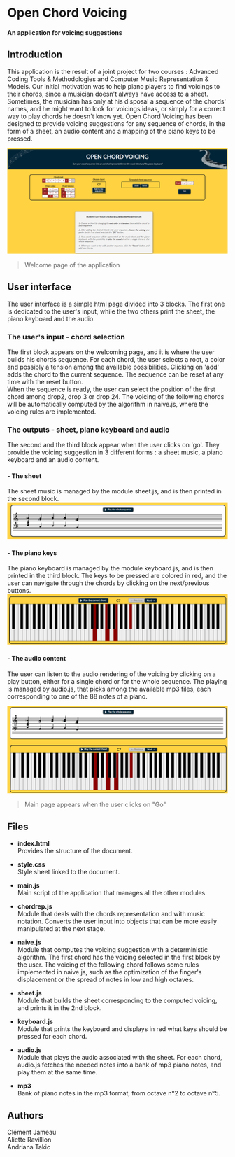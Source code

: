 # Open Chord Voicing

#### An application for voicing suggestions

## Introduction
This application is the result of a joint project for two courses : Advanced Coding Tools & Methodologies and Computer Music Representation & Models. Our initial motivation was to help piano players to find voicings to their chords, since a musician doesn't always have access to a sheet. Sometimes, the musician has only at his disposal a sequence of the chords' names, and he might want to look for voicings ideas, or simply for a correct way to play chords he doesn't know yet. Open Chord Voicing has been designed to provide voicing suggestions for any sequence of chords, in the form of a sheet, an audio content and a mapping of the piano keys to be pressed.

![Screenshot](images_readme/Capture_NoResult.PNG)
> Welcome page of the application

## User interface
The user interface is a simple html page divided into 3 blocks. The first one is dedicated to the user's input, while the two others print the sheet, the piano keyboard and the audio.

### The user's input - chord selection
The first block appears on the welcoming page, and it is where the user builds his chords sequence. For each chord, the user selects a root, a color and possibly a tension among the available possibilities. Clicking on 'add' adds the chord to the current sequence. The sequence can be reset at any time with the reset button.  
When the sequence is ready, the user can select the position of the first chord among drop2, drop 3 or drop 24. The voicing of the following chords will be automatically computed by the algorithm in naive.js, where the voicing rules are implemented.

### The outputs - sheet, piano keyboard and audio
The second and the third block appear when the user clicks on 'go'. They provide the voicing suggestion in 3 different forms : a sheet music, a piano keyboard and an audio content.

#### - **The sheet**
The sheet music is managed by the module sheet.js, and is then printed in the second block.
![Screenshot](images_readme/Capture_sheet.PNG)

#### - **The piano keys**
The piano keyboard is managed by the module keyboard.js, and is then printed in the third block. The keys to be pressed are colored in red, and the user can navigate through the chords by clicking on the next/previous buttons.
![Screenshot](images_readme/Capture_keyboard.PNG)

#### - **The audio content**
The user can listen to the audio rendering of the voicing by clicking on a play button, either for a single chord or for the whole sequence. The playing is managed by audio.js, that picks among the available mp3 files, each corresponding to one of the 88 notes of a piano. 

![Screenshot](images_readme/Capture_audio.PNG)
> Main page appears when the user clicks on "Go"

## Files

- **index.html**   
Provides the structure of the document.

- **style.css**   
Style sheet linked to the document.

- **main.js**  
Main script of the application that manages all the other modules.

- **chordrep.js**   
Module that deals with the chords representation and with music notation. Converts the user input into objects that can be more easily manipulated at the next stage.

- **naive.js**   
Module that computes the voicing suggestion with a deterministic algorithm. The first chord has the voicing selected in the first block by the user. The voicing of the following chord follows some rules implemented in naive.js, such as the optimization of the finger's displacement or the spread of notes in low and high octaves.

- **sheet.js**   
Module that builds the sheet corresponding to the computed voicing, and prints it in the 2nd block.

- **keyboard.js**  
Module that prints the keyboard and displays in red what keys should be pressed for each chord.

- **audio.js**  
Module that plays the audio associated with the sheet. For each chord, audio.js fetches the needed notes into a bank of mp3 piano notes, and play them at the same time.

- **mp3**  
Bank of piano notes in the mp3 format, from octave n°2 to octave n°5. 


## Authors
Clément Jameau  
Aliette Ravillion  
Andriana Takic  
